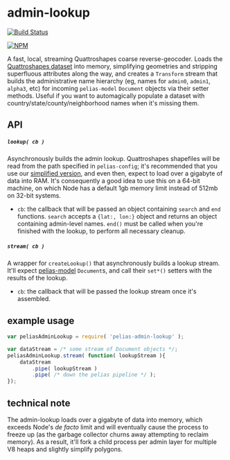 # admin-lookup
[![Build Status](https://travis-ci.org/pelias/admin-lookup.svg?branch=master)](https://travis-ci.org/pelias/admin-lookup)

[![NPM](https://nodei.co/npm/pelias-admin-lookup.png)](https://nodei.co/npm/pelias-admin-lookup/)

A fast, local, streaming Quattroshapes coarse reverse-geocoder. Loads the [Quattroshapes
dataset](http://quattroshapes.com/) into memory, simplifying geometries and stripping superfluous attributes along the
way, and creates a `Transform` stream that builds the administrative name hierarchy (eg, names for `admin0`, `admin1`,
`alpha3`, etc) for incoming `pelias-model` `Document` objects via their setter methods. Useful if you want to
automagically populate a dataset with country/state/county/neighborhood names when it's missing them.

## API
##### `lookup( cb )`
Asynchronously builds the admin lookup. Quattroshapes shapefiles will be read from the path specified in
`pelias-config`; it's recommended that you use our [simplified
version](http://data.mapzen.com/quattroshapes/quattroshapes-simplified.tar.gz), and even then, expect to load over a
gigabyte of data into RAM. It's consequently a good idea to use this on a 64-bit machine, on which Node has a default
1gb memory limit instead of 512mb on 32-bit systems.

  * `cb`: the callback that will be passed an object containing `search` and `end` functions. `search` accepts a
    `{lat:, lon:}` object and returns an object containing admin-level names. `end()` must be called when you're
    finished with the lookup, to perform all necessary cleanup.

##### `stream( cb )`
A wrapper for `createLookup()` that asynchronously builds a lookup stream. It'll expect
[pelias-model](https://github.com/pelias/model) `Document`s, and call their `set*()` setters with the results of the
lookup.

  * `cb`: the callback that will be passed the lookup stream once it's assembled.

## example usage

```javascript
var peliasAdminLookup = require( 'pelias-admin-lookup' );

var dataStream = /* some stream of Document objects */;
peliasAdminLookup.stream( function( lookupStream ){
	dataStream
		.pipe( lookupStream )
		.pipe( /* down the pelias pipeline */ );
});
```

## technical note
The admin-lookup loads over a gigabyte of data into memory, which exceeds Node's *de facto* limit and will eventually
cause the process to freeze up (as the garbage collector churns away attempting to reclaim memory). As a result, it'll
fork a child process per admin layer for multiple V8 heaps and slightly simplify polygons.
